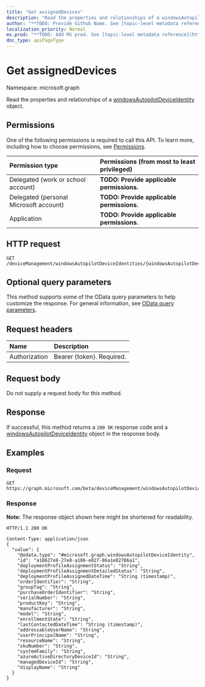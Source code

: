 ```yaml
---
title: "Get assignedDevices"
description: "Read the properties and relationships of a windowsAutopilotDeviceIdentity object."
author: "**TODO: Provide Github Name. See [topic-level metadata reference](https://msgo.azurewebsites.net/add/document/guidelines/metadata.html#topic-level-metadata)**"
localization_priority: Normal
ms.prod: "**TODO: Add MS prod. See [topic-level metadata reference](https://msgo.azurewebsites.net/add/document/guidelines/metadata.html#topic-level-metadata)**"
doc_type: apiPageType
---
```


# Get assignedDevices
Namespace: microsoft.graph

Read the properties and relationships of a [windowsAutopilotDeviceIdentity](../resources/intune-windowsautopilotdeviceidentity.md) object.

## Permissions
One of the following permissions is required to call this API. To learn more, including how to choose permissions, see [Permissions](/graph/permissions-reference).

|Permission type|Permissions (from most to least privileged)|
|:---|:---|
|Delegated (work or school account)|**TODO: Provide applicable permissions.**|
|Delegated (personal Microsoft account)|**TODO: Provide applicable permissions.**|
|Application|**TODO: Provide applicable permissions.**|

## HTTP request

<!-- {
  "blockType": "ignored"
}
-->
``` http
GET /deviceManagement/windowsAutopilotDeviceIdentities/{windowsAutopilotDeviceIdentityId}/deploymentProfile/assignedDevices
```

## Optional query parameters
This method supports some of the OData query parameters to help customize the response. For general information, see [OData query parameters](/graph/query-parameters).

## Request headers
|Name|Description|
|:---|:---|
|Authorization|Bearer {token}. Required.|

## Request body
Do not supply a request body for this method.

## Response

If successful, this method returns a `200 OK` response code and a [windowsAutopilotDeviceIdentity](../resources/intune-windowsautopilotdeviceidentity.md) object in the response body.

## Examples

### Request
<!-- {
  "blockType": "request",
  "name": "get_windowsautopilotdeviceidentity"
}
-->
``` http
GET https://graph.microsoft.com/beta/deviceManagement/windowsAutopilotDeviceIdentities/{windowsAutopilotDeviceIdentityId}/deploymentProfile/assignedDevices
```


### Response
**Note:** The response object shown here might be shortened for readability.
<!-- {
  "blockType": "response",
  "truncated": true,
  "@odata.type": "microsoft.graph.windowsAutopilotDeviceIdentity"
}
-->
``` http
HTTP/1.1 200 OK

Content-Type: application/json
{
  "value": {
    "@odata.type": "#microsoft.graph.windowsAutopilotDeviceIdentity",
    "id": "a18627e8-27e8-a186-e827-86a1e82786a1",
    "deploymentProfileAssignmentStatus": "String",
    "deploymentProfileAssignmentDetailedStatus": "String",
    "deploymentProfileAssignedDateTime": "String (timestamp)",
    "orderIdentifier": "String",
    "groupTag": "String",
    "purchaseOrderIdentifier": "String",
    "serialNumber": "String",
    "productKey": "String",
    "manufacturer": "String",
    "model": "String",
    "enrollmentState": "String",
    "lastContactedDateTime": "String (timestamp)",
    "addressableUserName": "String",
    "userPrincipalName": "String",
    "resourceName": "String",
    "skuNumber": "String",
    "systemFamily": "String",
    "azureActiveDirectoryDeviceId": "String",
    "managedDeviceId": "String",
    "displayName": "String"
  }
}
```

